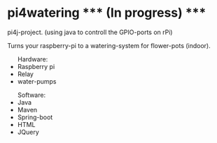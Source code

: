# pi4watering *** (In progress) ***
pi4j-project. (using java to controll the GPIO-ports on rPi)

Turns your raspberry-pi to a watering-system for flower-pots (indoor).

<ul>
Hardware:
<li>
  Raspberry pi
</li>
<li>
  Relay
</li>
<li>
  water-pumps
</li>
</ul>

<ul>
Software:
<li>
  Java
</li>
<li>
  Maven
</li>
<li>
Spring-boot
</li>
<li>
  HTML
</li>
<li>
  JQuery
</li>
</ul>
